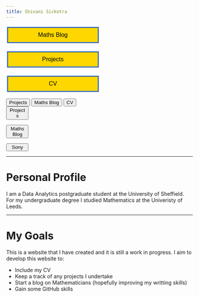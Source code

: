 ```yaml
---
title: Shivani Sickotra
---
```

<form action="https://sickotra.github.io/maths">
    <input type="submit" style = "
  border: ridge #4780D5; /* Blue */
  color: black;
  background-color: #FFD700; /* Yellow */                                
  padding: 10px 15px;                               
  text-align: center;
  text-decoration: none;
  display: inline;
  width: calc(50% - 4px);
  font-size: 16px;
  margin: 4px 2px;
  cursor: pointer;" value="Maths Blog" />
</form>

<form action="https://sickotra.github.io/projects">
    <input type="submit" style = "
  border: ridge #4780D5; /* Blue */
  color: black;
  background-color: #FFD700; /* Yellow */                                
  padding: 10px 15px;                               
  text-align: center;
  text-decoration: none;
  display: inline;
  width: calc(50% - 4px);
  font-size: 16px;
  margin: 4px 2px;
  cursor: pointer;" value="Projects" />
</form>

<form action="https://sickotra.github.io/cv">
    <input type="submit" style = "
  border: ridge #4780D5; /* Blue */
  color: black;
  background-color: #FFD700; /* Yellow */                                
  padding: 10px 15px;                               
  text-align: center;
  text-decoration: none;
  display: inline;
  width: calc(50% - 4px);
  font-size: 16px;
  margin: 4px 2px;
  cursor: pointer;" value="CV" />
</form>



<div class="btn-group">
  <button>Projects</button>
  <button>Maths Blog</button>
  <button>CV</button>
</div>



<!-- Three buttons in a group -->
<div class="btn-group" style="width:60%">
  
  <form action="https://sickotra.github.io/projects">
     <button style="width:20%">Projects</button>
  </form>
  
  <form action="https://sickotra.github.io/maths">
     <button style="width:20%">Maths Blog</button>
  </form>
  
  <form action="https://sickotra.github.io/cv">
     <button style="width:20%">Sony</button>
  </form>
  
</div>

-----------------------------------------------------------------

# Personal Profile 
I am a Data Analytics postgraduate student at the University of Sheffield. For my undergraduate degree I studied Mathematics at the Univeristy of Leeds.

-----------------------------------------------------------------

# My Goals 
This is a website that I have created and it is still a work in progress.
I aim to develop this website to:

* Include my CV
* Keep a track of any projects I undertake
* Start a blog on Mathematicians (hopefully improving my writting skills)
* Gain some GitHub skills



